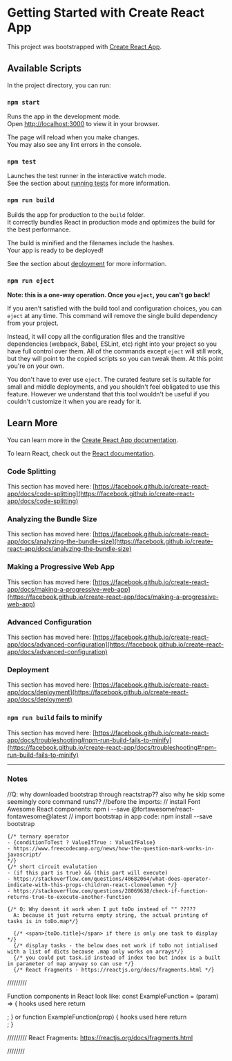 # Getting Started with Create React App

This project was bootstrapped with [Create React App](https://github.com/facebook/create-react-app).

## Available Scripts

In the project directory, you can run:

### `npm start`

Runs the app in the development mode.\
Open [http://localhost:3000](http://localhost:3000) to view it in your browser.

The page will reload when you make changes.\
You may also see any lint errors in the console.

### `npm test`

Launches the test runner in the interactive watch mode.\
See the section about [running tests](https://facebook.github.io/create-react-app/docs/running-tests) for more information.

### `npm run build`

Builds the app for production to the `build` folder.\
It correctly bundles React in production mode and optimizes the build for the best performance.

The build is minified and the filenames include the hashes.\
Your app is ready to be deployed!

See the section about [deployment](https://facebook.github.io/create-react-app/docs/deployment) for more information.

### `npm run eject`

**Note: this is a one-way operation. Once you `eject`, you can't go back!**

If you aren't satisfied with the build tool and configuration choices, you can `eject` at any time. This command will remove the single build dependency from your project.

Instead, it will copy all the configuration files and the transitive dependencies (webpack, Babel, ESLint, etc) right into your project so you have full control over them. All of the commands except `eject` will still work, but they will point to the copied scripts so you can tweak them. At this point you're on your own.

You don't have to ever use `eject`. The curated feature set is suitable for small and middle deployments, and you shouldn't feel obligated to use this feature. However we understand that this tool wouldn't be useful if you couldn't customize it when you are ready for it.

## Learn More

You can learn more in the [Create React App documentation](https://facebook.github.io/create-react-app/docs/getting-started).

To learn React, check out the [React documentation](https://reactjs.org/).

### Code Splitting

This section has moved here: [https://facebook.github.io/create-react-app/docs/code-splitting](https://facebook.github.io/create-react-app/docs/code-splitting)

### Analyzing the Bundle Size

This section has moved here: [https://facebook.github.io/create-react-app/docs/analyzing-the-bundle-size](https://facebook.github.io/create-react-app/docs/analyzing-the-bundle-size)

### Making a Progressive Web App

This section has moved here: [https://facebook.github.io/create-react-app/docs/making-a-progressive-web-app](https://facebook.github.io/create-react-app/docs/making-a-progressive-web-app)

### Advanced Configuration

This section has moved here: [https://facebook.github.io/create-react-app/docs/advanced-configuration](https://facebook.github.io/create-react-app/docs/advanced-configuration)

### Deployment

This section has moved here: [https://facebook.github.io/create-react-app/docs/deployment](https://facebook.github.io/create-react-app/docs/deployment)

### `npm run build` fails to minify

This section has moved here: [https://facebook.github.io/create-react-app/docs/troubleshooting#npm-run-build-fails-to-minify](https://facebook.github.io/create-react-app/docs/troubleshooting#npm-run-build-fails-to-minify)

---

### Notes

//Q: why downloaded bootstrap through reactstrap?? also why he skip some seemingly core command runs??
//before the imports:
// install Font Awesome React components: npm i --save @fortawesome/react-fontawesome@latest
// import bootstrap in app code: npm install --save bootstrap

    {/* ternary operator
    - {conditionToTest ? ValueIfTrue : ValueIfFalse}
    - https://www.freecodecamp.org/news/how-the-question-mark-works-in-javascript/
    */}
    {/* short circuit evalutation
    - (if this part is true) && (this part will execute)
    - https://stackoverflow.com/questions/40682064/what-does-operator-indicate-with-this-props-children-react-cloneelemen */}
    - https://stackoverflow.com/questions/28069638/check-if-function-returns-true-to-execute-another-function

    {/* Q: Why doesnt it work when I put toDo instead of "" ?????
      A: because it just returns empty string, the actual printing of tasks is in toDo.map*/}

      {/* <span>{toDo.title}</span> if there is only one task to display */}
      {/* display tasks - the below does not work if toDo not intialised with a list of dicts because .map only works on arrays*/}
      {/* you could put task.id instead of index too but index is a built in parameter of map anyway so can use */}
      {/* React Fragments - https://reactjs.org/docs/fragments.html */}

/////////

Function components in React look like:
const ExampleFunction = (param) => {
hooks used here
return <div />;
}
or
function ExampleFunction(prop) {
hooks used here
return <div />;
}

/////////
React Fragments: https://reactjs.org/docs/fragments.html

////////
